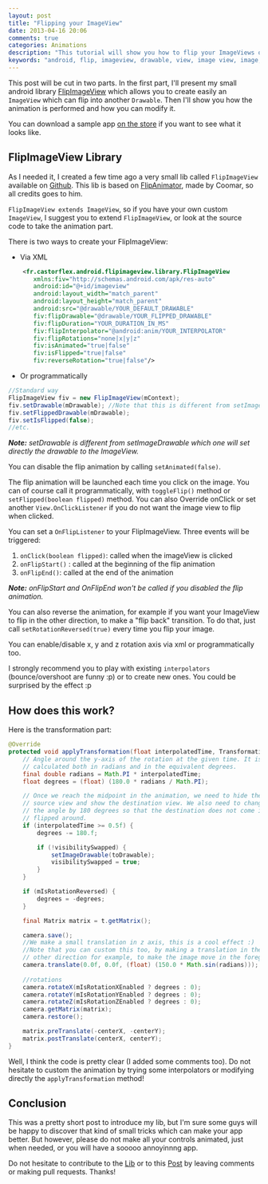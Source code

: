 ```yaml
---
layout: post
title: "Flipping your ImageView"
date: 2013-04-16 20:06
comments: true
categories: Animations
description: "This tutorial will show you how to flip your ImageViews on Android."
keywords: "android, flip, imageview, drawable, view, image view, image, animation, flipimageview, image view animation, imageview animation"
---
```


This post will be cut in two parts. In the first part, I'll present my small android library [FlipImageView] which allows you to create easily an `ImageView` which can flip into another `Drawable`. Then I'll show you how the animation is performed and how you can modify it.

You can download a sample app [on the store][playstore] if you want to see what it looks like.

<!-- more -->

FlipImageView Library
---------------------

As I needed it, I created a few time ago a very small lib called `FlipImageView` available on [Github][FlipImageView]. This lib is based on [FlipAnimator], made by Coomar, so all credits goes to him.

`FlipImageView extends ImageView`, so if you have your own custom `ImageView`, I suggest you to extend `FlipImageView`, or look at the source code to take the animation part.

There is two ways to create your FlipImageView:

-	Via XML

```xml
	<fr.castorflex.android.flipimageview.library.FlipImageView
       xmlns:fiv="http://schemas.android.com/apk/res-auto"
       android:id="@+id/imageview"
       android:layout_width="match_parent"
       android:layout_height="match_parent"
       android:src="@drawable/YOUR_DEFAULT_DRAWABLE"
       fiv:flipDrawable="@drawable/YOUR_FLIPPED_DRAWABLE"
       fiv:flipDuration="YOUR_DURATION_IN_MS"
       fiv:flipInterpolator="@android:anim/YOUR_INTERPOLATOR"
       fiv:flipRotations="none|x|y|z"
       fiv:isAnimated="true|false"
       fiv:isFlipped="true|false"
       fiv:reverseRotation="true|false"/>
```	

-	Or programmatically

```java
//Standard way
FlipImageView fiv = new FlipImageView(mContext);
fiv.setDrawable(mDrawable);	//Note that this is different from setImageDrawable(...)
fiv.setFlippedDrawable(mDrawable);
fiv.setIsFlipped(false);
//etc.
```

***Note:*** *setDrawable is different from setImageDrawable which one will set directly the drawable to the ImageView.*

You can disable the flip animation by calling `setAnimated(false)`.

The flip animation will be launched each time you click on the image. You can of course call it programmatically, with `toggleFlip()` method or `setFlipped(boolean flipped)` method. You can also Override onClick or set another `View.OnClickListener` if you do not want the image view to flip when clicked.

You can set a `OnFlipListener` to your FlipImageView. Three events will be triggered:

1.	`onClick(boolean flipped)`: called when the imageView is clicked
2.	`onFlipStart()` : called at the beginning of the flip animation
3.	`onFlipEnd()`: called at the end of the animation

***Note:*** *onFlipStart and OnFlipEnd won't be called if you disabled the flip animation.*

You can also reverse the animation, for example if you want your ImageView to flip in the other direction, to make a "flip back" transition. To do that, just call `setRotationReversed(true)` every time you flip your image.

You can enable/disable x, y and z rotation axis via xml or programmatically too.

I strongly recommend you to play with existing `interpolators` (bounce/overshoot are funny :p) or to create new ones. You could be surprised by the effect :p


How does this work?
-------------------

Here is the transformation part:

```java
@Override
protected void applyTransformation(float interpolatedTime, Transformation t) {
    // Angle around the y-axis of the rotation at the given time. It is
    // calculated both in radians and in the equivalent degrees.
    final double radians = Math.PI * interpolatedTime;
    float degrees = (float) (180.0 * radians / Math.PI);

    // Once we reach the midpoint in the animation, we need to hide the
    // source view and show the destination view. We also need to change
    // the angle by 180 degrees so that the destination does not come in
    // flipped around.
    if (interpolatedTime >= 0.5f) {
        degrees -= 180.f;

        if (!visibilitySwapped) {
            setImageDrawable(toDrawable);
            visibilitySwapped = true;
        }
    }

    if (mIsRotationReversed) {
        degrees = -degrees;
    }

    final Matrix matrix = t.getMatrix();

    camera.save();
    //We make a small translation in z axis, this is a cool effect :)
    //Note that you can custom this too, by making a translation in the 
    // other direction for example, to make the image move in the foreground
    camera.translate(0.0f, 0.0f, (float) (150.0 * Math.sin(radians)));
    
    //rotations
    camera.rotateX(mIsRotationXEnabled ? degrees : 0);
    camera.rotateY(mIsRotationYEnabled ? degrees : 0);
    camera.rotateZ(mIsRotationZEnabled ? degrees : 0);
    camera.getMatrix(matrix);
    camera.restore();

    matrix.preTranslate(-centerX, -centerY);
    matrix.postTranslate(centerX, centerY);
}
```

Well, I think the code is pretty clear (I added some comments too). Do not hesitate to custom the animation by trying some interpolators or modifying directly the `applyTransformation` method!

Conclusion
----------

This was a pretty short post to introduce my lib, but I'm sure some guys will be happy to discover that kind of small tricks which can make your app better. But however, please do not make all your controls animated, just when needed, or you will have a sooooo annoyinnng app.

Do not hesitate to contribute to the [Lib][FlipImageView] or to this [Post][Blog] by leaving comments or making pull requests. Thanks!


[Blog]: https://github.com/castorflex/castorflex-blog/blob/master/source/_posts/2013-04-16-flipping-your-imageview.markdown
[FlipImageView]: https://github.com/castorflex/FlipImageView
[FlipAnimator]: https://code.google.com/p/myandroidwidgets/source/browse/trunk/FlipAnimatorExample/src/com/beanie/examples/animation/FlipAnimator/FlipAnimator.java
[playstore]: https://play.google.com/store/apps/details?id=fr.castorflex.android.flipimageview